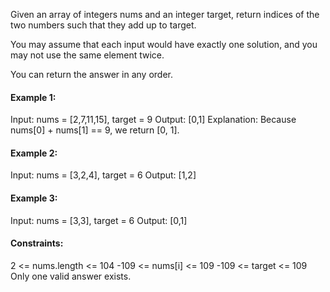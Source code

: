 Given an array of integers nums and an integer target, return indices of the two numbers such that they add up to target.

You may assume that each input would have exactly one solution, and you may not use the same element twice.

You can return the answer in any order.

 

<h4>Example 1:</h4>

Input: nums = [2,7,11,15], target = 9
Output: [0,1]
Explanation: Because nums[0] + nums[1] == 9, we return [0, 1].

<h4>Example 2:</h4>
Input: nums = [3,2,4], target = 6
Output: [1,2]

<h4>Example 3:</h4>
Input: nums = [3,3], target = 6
Output: [0,1]
 

<h4>Constraints:</h4>

2 <= nums.length <= 104
-109 <= nums[i] <= 109
-109 <= target <= 109
Only one valid answer exists.
